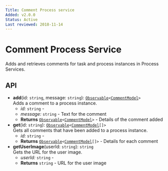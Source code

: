 ```yaml
---
Title: Comment Process service
Added: v2.0.0
Status: Active
Last reviewed: 2018-11-14
---
```


# Comment Process Service

Adds and retrieves comments for task and process instances in Process Services.

## API

-   **add**(id: `string`, message: `string`): [`Observable`](http://reactivex.io/documentation/observable.html)`<`[`CommentModel`](../../../lib/core/src/lib/models/comment.model.ts)`>`<br/>
    Adds a comment to a process instance.
    -   _id:_ `string`  - 
    -   _message:_ `string`  - Text for the comment
    -   **Returns** [`Observable`](http://reactivex.io/documentation/observable.html)`<`[`CommentModel`](../../../lib/core/src/lib/models/comment.model.ts)`>` - Details of the comment added
-   **get**(id: `string`): [`Observable`](http://reactivex.io/documentation/observable.html)`<`[`CommentModel`](../../../lib/core/src/lib/models/comment.model.ts)`[]>`<br/>
    Gets all comments that have been added to a process instance.
    -   _id:_ `string`  - 
    -   **Returns** [`Observable`](http://reactivex.io/documentation/observable.html)`<`[`CommentModel`](../../../lib/core/src/lib/models/comment.model.ts)`[]>` - Details for each comment
-   **getUserImage**(userId: `string`): `string`<br/>
    Gets the URL for the user image.
    -   _userId:_ `string`  - 
    -   **Returns** `string` - URL for the user image
